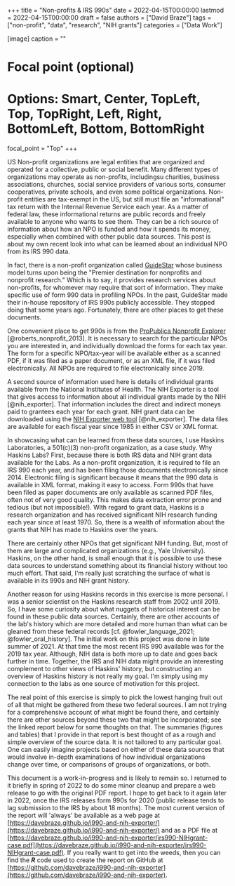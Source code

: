 +++
title = "Non-profits & IRS 990s"
date = 2022-04-15T00:00:00
lastmod = 2022-04-15T00:00:00
draft = false
authors = ["David Braze"]
tags = ["non-profit", "data", "research", "NIH grants"]
categories = ["Data Work"]

[image]
  caption = ""
  # Focal point (optional)
  # Options: Smart, Center, TopLeft, Top, TopRight, Left, Right, BottomLeft, Bottom, BottomRight
  focal_point = "Top"
+++

US Non-profit organizations are legal entities that are organized and operated for a collective, public or social benefit. Many different types of organizations may operate as non-profits, includingsu charities, business associations, churches, social service providers of various sorts, consumer cooperatives, private schools, and even some political organizations. Non-profit entities are tax-exempt in the US, but still must file an "informational" tax return with the Internal Revenue Service each year. As a matter of federal law, these informational returns are public records and freely available to anyone who wants to see them. They can be a rich source of information about how an NPO is funded and how it spends its money, especially when combined with other public data sources. This post is about my own recent look into what can be learned about an individual NPO from its IRS 990 data. 

In fact, there is a non-profit organization called [GuideStar](https://www.GuideStar.org) whose business model turns upon being the "Premier destination for nonprofits and nonprofit research." Which is to say, it provides research services about non-profits, for whomever may require that sort of information. They make specific use of form 990 data in profiling NPOs. In the past, GuideStar made their in-house repository of IRS 990s publicly accessible. They stopped doing that some years ago. Fortunately, there are other places to get these documents.

One convenient place to get 990s is from the [ProPublica Nonprofit Explorer](https://projects.propublica.org/nonprofits/) [@roberts_nonprofit_2013]. It is necessary to search for the particular NPOs you are interested in, and individually download the forms for each tax year. The form for a specific NPO/tax-year will be available either as a scanned PDF, if it was filed as a paper document, or as an XML file, if it was filed electronically. All NPOs are required to file electronically since 2019.

A second source of information used here is details of individual grants available from the National Institutes of Health. The NIH Exporter is a tool that gives access to information about all individual grants made by the NIH [@nih_exporter]. That information includes the direct and indirect moneys paid to grantees each year for each grant. NIH grant data can be downloaded using the [NIH Exporter web tool](https://exporter.nih.gov/) [@nih_exporter]. The data files are available for each fiscal year since 1985 in either CSV or XML format.

In showcasing what can be learned from these data sources, I use Haskins Laboratories, a 501(c)(3) non-profit organization, as a case study. Why Haskins Labs? First, because there is both IRS data and NIH grant data available for the Labs. As a non-profit organization, it is required to file an IRS 990 each year, and has been filing those documents electronically since 2014. Electronic filing is significant because it means that the 990 data is available in XML format, making it easy to access. Form 990s that have been filed as paper documents are only available as scanned PDF files, often not of very good quality. This makes data extraction error prone and tedious (but not impossible!). With regard to grant data, Haskins is a research organization and has received significant NIH research funding each year since at least 1970. So, there is a wealth of information about the grants that NIH has made to Haskins over the years.

There are certainly other NPOs that get significant NIH funding. But, most of them are large and complicated organizations (e.g., Yale University). Haskins, on the other hand, is small enough that it is possible to use these data sources to understand something about its financial history without too much effort. That said, I'm really just scratching the surface of what is available in its 990s and NIH grant history.

Another reason for using Haskins records in this exercise is more personal. I was a senior scientist on the Haskins research staff from 2002 until 2019. So, I have some curiosity about what nuggets of historical interest can be found in these public data sources. Certainly, there are other accounts of the lab's history which are more detailed and more human than what can be gleaned from these federal records [cf. @fowler_language_2021; @fowler_oral_history]. The initial work on this project was done in late summer of 2021.  At that time the most recent IRS 990 available was for the 2019 tax year. Although, NIH data is both more up to date and goes back further in time. Together, the IRS and NIH data might provide an interesting complement to other views of Haskins' history, but constructing an overview of Haskins history is not really my goal. I'm simply using my connection to the labs as one source of motivation for this project.

The real point of this exercise is simply to pick the lowest hanging fruit out of all that might be gathered from these two federal sources. I am not trying for a comprehensive account of what might be found there, and certainly there are other sources beyond these two that might be incorporated; see the linked report below for some thoughts on that. The summaries (figures and tables) that I provide in that report is best thought of as a rough and simple overview of the source data. It is not tailored to any particular goal. One can easily imagine projects based on either of these data sources that would involve in-depth examinations of how individual organizations change over time, or comparisons of groups of organizations, or both.

This document is a work-in-progress and is likely to remain so. I returned to it briefly in spring of 2022 to do some minor cleanup and prepare a web release to go with the original PDF report. I hope to get back to it again later in 2022, once the IRS releases form 990s for 2020 (public release tends to lag submission to the IRS by about 18 months). The most current version of the report will 'always' be available as a web page at [https://davebraze.github.io/i990-and-nih-exporter/](https://davebraze.github.io/i990-and-nih-exporter/) and as a PDF file at [https://davebraze.github.io/i990-and-nih-exporter/irs990-NIHgrant-case.pdf](https://davebraze.github.io/i990-and-nih-exporter/irs990-NIHgrant-case.pdf). If you really want to get into the weeds, then you can find the ***R*** code used to create the report on GitHub at  [https://github.com/davebraze/i990-and-nih-exporter](https://github.com/davebraze/i990-and-nih-exporter).
